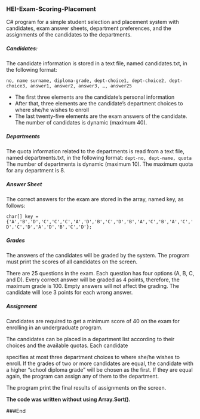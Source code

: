 ### HEI-Exam-Scoring-Placement

C# program for a simple student selection and placement system with candidates, exam answer sheets, department preferences, and the assignments of the candidates to the departments.

##### Candidates:
The candidate information is stored in a text file, named candidates.txt, in the following format:

`no, name surname, diploma-grade, dept-choice1, dept-choice2, dept-choice3, answer1, answer2, answer3, …, answer25`

- The first three elements are the candidate’s personal information
- After that, three elements are the candidate’s department choices to where she/he wishes to enroll
- The last twenty-five elements are the exam answers of the candidate.
The number of candidates is dynamic (maximum 40).

##### Departments

The quota information related to the departments is read from a text file, named departments.txt, in the following format:
`dept-no, dept-name, quota
`
The number of departments is dynamic (maximum 10).
The maximum quota for any department is 8.

##### Answer Sheet
The correct answers for the exam are stored in the array, named key, as follows:

`char[] key = {'A','B','D','C','C','C','A','D','B','C','D','B','A','C','B','A','C','D','C','D','A','D','B','C','D'};
`

##### Grades
The answers of the candidates will be graded by the system. The program must print the scores of all candidates on the screen.

There are 25 questions in the exam. Each question has four options (A, B, C, and D). Every correct answer will be graded as 4 points, therefore, the maximum grade is 100. Empty answers will not affect the grading. The candidate will lose 3 points for each wrong answer.

##### Assignment

Candidates are required to get a minimum score of 40 on the exam for enrolling in an undergraduate program.

The candidates can be placed in a department list according to their choices and the available quotas. Each candidate

specifies at most three department choices to where she/he wishes to enroll.
If the grades of two or more candidates are equal, the candidate with a higher “school diploma grade” will be chosen as the first. If they are equal again, the program can assign any of them to the department.

The program print the final results of assignments on the screen.

**The code was written without using Array.Sort().**

###End
